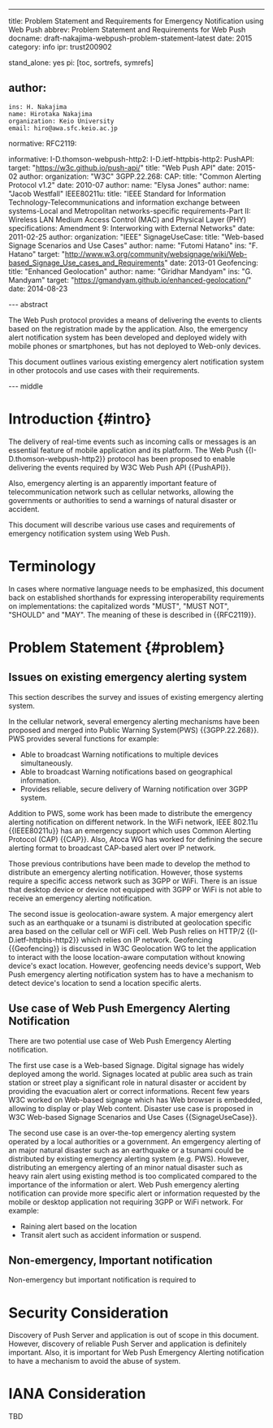 ---
title: Problem Statement and Requirements for Emergency Notification using Web Push
abbrev: Problem Statement and Requirements for Web Push
docname: draft-nakajima-webpush-problem-statement-latest
date: 2015
category: info
ipr: trust200902

stand_alone: yes
pi: [toc, sortrefs, symrefs]

author:
 -
    ins: H. Nakajima
    name: Hirotaka Nakajima
    organization: Keio University
    email: hiro@awa.sfc.keio.ac.jp

normative:
  RFC2119:

informative:
  I-D.thomson-webpush-http2:
  I-D.ietf-httpbis-http2:
  PushAPI:
    target: "https://w3c.github.io/push-api/"
    title: "Web Push API"
    date: 2015-02
    author:
      organization: "W3C"
  3GPP.22.268:
  CAP:
    title: "Common Alerting Protocol v1.2"
    date: 2010-07
    author:
      name: "Elysa Jones"
    author:
      name: "Jacob Westfall"
  IEEE80211u:
    title: "IEEE Standard for Information Technology-Telecommunications and information exchange between systems-Local and Metropolitan networks-specific requirements-Part II: Wireless LAN Medium Access Control (MAC) and Physical Layer (PHY) specifications: Amendment 9: Interworking with External Networks"
    date: 2011-02-25
    author:
      organization: "IEEE"
  SignageUseCase:
    title: "Web-based Signage Scenarios and Use Cases"
    author: 
      name: "Futomi Hatano"
      ins: "F. Hatano"
    target: "http://www.w3.org/community/websignage/wiki/Web-based_Signage_Use_cases_and_Requirements"
    date: 2013-01
  Geofencing:
    title: "Enhanced Geolocation"
    author:
      name: "Giridhar Mandyam"
      ins: "G. Mandyam"
    target: "https://gmandyam.github.io/enhanced-geolocation/"
    date: 2014-08-23


--- abstract

The Web Push protocol provides a means of delivering the events to clients based
on the registration made by the application. Also, the emergency alert
notification system has been developed and deployed widely with mobile phones or
smartphones, but has not deployed to Web-only devices.

This document outlines various existing emergency alert notification system in
other protocols and use cases with their requirements.

--- middle

# Introduction {#intro}

The delivery of real-time events such as incoming calls or messages is an
essential feature of mobile application and its platform.  The Web Push
{{I-D.thomson-webpush-http2}} protocol has been proposed to enable delivering
the events required by W3C Web Push API {{PushAPI}}.

Also, emergency alerting is an apparently important feature of telecommunication
network such as cellular networks, allowing the governments or authorities to
send a warnings of natural disaster or accident. 

This document will describe various use cases and requirements of emergency
notification system using Web Push.

# Terminology

In cases where normative language needs to be emphasized, this document back on
established shorthands for expressing interoperability requirements on
implementations: the capitalized words "MUST", "MUST NOT", "SHOULD" and "MAY".
The meaning of these is described in {{RFC2119}}.

# Problem Statement {#problem}

## Issues on existing emergency alerting system

This section describes the survey and issues of existing emergency alerting
system.

In the cellular network, several emergency alerting mechanisms have been
proposed and merged into Public Warning System(PWS) {{3GPP.22.268}}. PWS
provides several functions for example:

- Able to broadcast Warning notifications to multiple devices simultaneously.
- Able to broadcast Warning notifications based on geographical information.
- Provides reliable, secure delivery of Warning notification over 3GPP system.

Addition to PWS, some work has been made to distribute the emergency alerting
notification on different network. In the WiFi network, IEEE 802.11u
{{IEEE80211u}} has an emergency support which uses Common Alerting Protocol
(CAP) {{CAP}}. Also, Atoca WG has worked for defining the secure alerting format
to broadcast CAP-based alert over IP network.

Those previous contributions have been made to develop the method to distribute
an emergency alerting notification.  However, those systems require a specific
access network such as 3GPP or WiFi. There is an issue that desktop device or
device not equipped with 3GPP or WiFi is not able to receive an emergency
alerting notification.

The second issue is geolocation-aware system.  A major emergency alert such as
an earthquake or a tsunami is distributed at geolocation specific area based on
the cellular cell or WiFi cell. Web Push relies on HTTP/2
{{I-D.ietf-httpbis-http2}} which relies on IP network.  Geofencing
{{Geofencing}} is discussed in W3C Geolocation WG to let the application to
interact with the loose location-aware computation without knowing device's
exact location. However, geofencing needs device's support, Web Push emergency
alerting notification system has to have a mechanism to detect device's
location to send a location specific alerts.

## Use case of Web Push Emergency Alerting Notification

There are two potential use case of Web Push Emergency Alerting notification. 

The first use case is a Web-based Signage. Digital signage has widely deployed
among the world. Signages located at public area such as train station or street
play a significant role in natural disaster or accident by providing the
evacuation alert or correct informations. Recent few years W3C worked on
Web-based signage which has Web browser is embedded, allowing to display or play
Web content. Disaster use case is proposed in W3C Web-based Signage Scenarios
and Use Cases {{SignageUseCase}}. 

The second use case is an over-the-top emergency alerting system operated by a
local authorities or a government. An emgergency alerting of an major natural
disaster such as an earthquake or a tsunami could be distributed by existing
emergency alerting system (e.g. PWS). However, distributing an emergency
alerting of an minor natual disaster such as heavy rain alert using existing
method is too complicated compared to the importance of the information or
alert. Web Push emergency alerting notification can provide more specific alert
or information requested by the mobile or desktop application not requiring 3GPP
or WiFi network. For example:

- Raining alert based on the location
- Transit alert such as accident information or suspend.

## Non-emergency, Important notification

Non-emergency but important notification is required to 

# Security Consideration
Discovery of Push Server and application is out of scope in this document.
However, discovery of reliable Push Server and application is definitely
important. Also, it is important for Web Push Emergency Alerting notification to
have a mechanism to avoid the abuse of system.

# IANA Consideration
TBD

